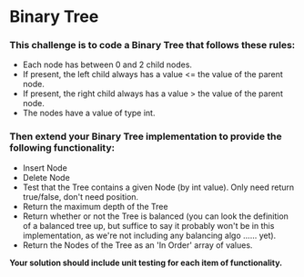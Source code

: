 # Binary Tree #

### This challenge is to code a Binary Tree that follows these rules:

* Each node has between 0 and 2 child nodes.
* If present, the left child always has a value <= the value of the parent node.
* If present, the right child always has a value > the value of the parent node.
* The nodes have a value of type int.

### Then extend your Binary Tree implementation to provide the following functionality:

* Insert Node
* Delete Node
* Test that the Tree contains a given Node (by int value). Only need return true/false, don't need position.
* Return the maximum depth of the Tree
* Return whether or not the Tree is balanced (you can look the definition of a balanced tree up, but suffice to say it probably won't be in this implementation, as we're not including any balancing algo ...... yet).
* Return the Nodes of the Tree as an 'In Order' array of values.

__Your solution should include unit testing for each item of functionality.__

